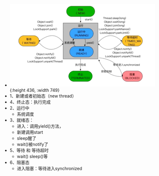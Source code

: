 - ![image.png](../assets/image_1690036467072_0.png){:height 436, :width 749}
- 1、新建或者初始态（new thread）
- 4、终止态：执行完成
- 2、运行中
	- 系统调度
- 3、就绪态：
	- 进入：调用yield()方法，
	- 新建调用start
	- sleep醒了
	- wait()被notify了
- 5、等待 和 等待超时
	- wait() sleep()等
- 6、阻塞态
	- 进入阻塞：等待进入synchronized